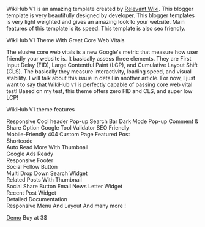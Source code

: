WikiHub V1  is an amazing template created by <a href="https://www.relevantwiki.com">Relevant Wiki</a>. This blogger template is very beautifully designed by developer. This blogger templates is very light weighted and gives an amazing look to your website.
Main features of this template is its speed. This template is also seo friendly.

WikiHub V1 Theme With Great Core Web Vitals

The elusive core web vitals is a new Google's metric that measure how user friendly your website is. It basically assess three elements. They are First Input Delay (FID), Large Contentful Paint (LCP), and Cumulative Layout Shift (CLS).
The basically they measure interactivity, loading speed, and visual stability. I will talk about this issue in detail in another article. For now, I just want to say that WikiHub v1 is perfectly capable of passing core web vital test! Based on my test, this theme offers zero FID and CLS, and super low LCP!

WikiHub V1 theme features

Responsive
Cool header
Pop-up Search Bar
Dark Mode
Pop-up Comment & Share Option
Google Tool Validator
SEO Friendly	
Mobile-Friendly	
404 Custom Page	
Featured Post	
Shortcode	
Auto Read More With Thumbnail	
Google Ads Ready	
Responsive Footer	
Social Follow Button	
Multi Drop Down	
Search Widget	
Related Posts With Thumbnail	
Social Share Button
Email News Letter Widget	
Recent Post Widget	
Detailed Documentation	
Responsive Menu And Layout
And many more !

 <a href="https://www.relevantwiki.com">Demo</a>
Buy at 3$

